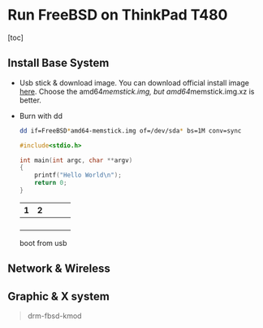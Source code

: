 # Run FreeBSD on ThinkPad T480

[toc]

## Install Base System
* Usb stick & download image.
        You can download official install image [here](http://ftp.freebsd.org/pub/FreeBSD/snapshots/ISO-IMAGES/12.1/). Choose the amd64*memstick.img, but amd64*memstick.img.xz is better.
    
* Burn with dd 
  
    ```bash
    dd if=FreeBSD*amd64-memstick.img of=/dev/sda* bs=1M conv=sync
    ```
    
    ```c
    #include<stdio.h>
    
    int main(int argc, char **argv)
    {
        printf("Hello World\n");
    	return 0;
    }
    ```
    
    |  1   |  2   |      |      |      |
    | :--: | :--: | ---- | ---- | ---- |
    |      |      |      |      |      |
    |      |      |      |      |      |
    |      |      |      |      |      |
    |      |      |      |      |      |
    
    
    boot from usb
## Network & Wireless

## Graphic & X system
> drm-fbsd-kmod